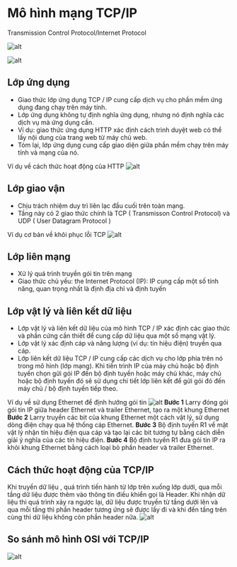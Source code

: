 # Mô hình mạng TCP/IP
Transmission Control Protocol/Internet Protocol

![alt](https://images.viblo.asia/653e97ca-c80d-415e-9547-7395a3309c32.png)

![alt](https://scontent.xx.fbcdn.net/v/t1.15752-9/247681995_248871810621317_3257950860253704432_n.png?_nc_cat=108&ccb=1-5&_nc_sid=aee45a&_nc_ohc=92hg98q7ZbsAX-vcs7u&_nc_oc=AQk_BuGfA-c-wkSgnNzHu-8RjxCpijwcX2WkLrJWczC9GFmG32mI7fUDwDNC_dZNRBbiClsEOsw74kvnKRyA3U6f&_nc_ad=z-m&_nc_cid=0&_nc_ht=scontent.xx&oh=1d3e6465181402c80083edb597f839a5&oe=619F5F46)

## Lớp ứng dụng
* Giao thức lớp ứng dụng TCP / IP cung cấp dịch vụ cho phần mềm ứng dụng đang chạy trên máy tính. 
* Lớp ứng dụng không tự định nghĩa ứng dụng, nhưng nó định nghĩa các dịch vụ mà ứng dụng cần. 
* Ví dụ: giao thức ứng dụng HTTP xác định cách trình duyệt web có thể lấy nội dung của trang web từ máy chủ web. 
* Tóm lại, lớp ứng dụng cung cấp giao diện giữa phần mềm chạy trên máy tính và mạng của nó.

Ví dụ về cách thức hoạt động của HTTP
![alt](https://scontent.xx.fbcdn.net/v/t1.15752-9/p206x206/246612752_434208654785108_8409102494971154069_n.png?_nc_cat=104&ccb=1-5&_nc_sid=aee45a&_nc_ohc=JNwxkTRkbgwAX_qk3vW&_nc_ad=z-m&_nc_cid=0&_nc_ht=scontent.xx&oh=b316a5d975f008a8551fb18628b51e01&oe=619DA897)

## Lớp giao vận
* Chịu trách nhiệm duy trì liên lạc đầu cuối trên toàn mạng.
* Tầng này có 2 giao thức chính là TCP ( Transmisson Control Protocol) và UDP ( User Datagram Protocol )

Ví dụ cơ bản về khôi phục lỗi TCP
![alt](https://scontent.xx.fbcdn.net/v/t1.15752-9/s552x414/247572600_391987402617992_3271709053625449633_n.png?_nc_cat=107&ccb=1-5&_nc_sid=aee45a&_nc_ohc=fsBolZ8hn8cAX-WZHZf&_nc_ad=z-m&_nc_cid=0&_nc_ht=scontent.xx&oh=eeb0b7e312fcf2314dff69b278d1183b&oe=619F7300)

## Lớp liên mạng
* Xử lý quá trình truyền gói tin trên mạng
* Giao thức chủ yếu: the Internet Protocol (IP): IP cung cấp một số tính năng, quan trọng nhất là định địa chỉ và định tuyến

## Lớp vật lý và liên kết dữ liệu
* Lớp vật lý và liên kết dữ liệu của mô hình TCP / IP xác định các giao thức và phần cứng cần thiết để cung cấp dữ liệu qua một số mạng vật lý. 
* Lớp vật lý xác định cáp và năng lượng (ví dụ: tín hiệu điện) truyền qua cáp. 
* Lớp liên kết dữ liệu TCP / IP cung cấp các dịch vụ cho lớp phía trên nó trong mô hình (lớp mạng). Khi tiến trình IP của máy chủ hoặc bộ định tuyến chọn gửi gói IP đến bộ định tuyến hoặc máy chủ khác, máy chủ hoặc bộ định tuyến đó sẽ sử dụng chi tiết lớp liên kết để gửi gói đó đến máy chủ / bộ định tuyến tiếp theo.

Ví dụ về sử dụng Ethernet để định hướng gói tin
![alt](https://scontent.xx.fbcdn.net/v/t1.15752-9/s480x480/248265922_1047456922704726_5633732569652861715_n.png?_nc_cat=101&ccb=1-5&_nc_sid=aee45a&_nc_ohc=VWihwoamGhAAX9K8Jig&_nc_ad=z-m&_nc_cid=0&_nc_ht=scontent.xx&oh=6ef8bcdaa5cdfecea42cc0d755c9a77b&oe=619D807E)
**Bước 1** Larry đóng gói gói tin IP giữa header Ethernet và trailer Ethernet, tạo ra một khung Ethernet 
**Bước 2** Larry truyền các bit của khung Ethernet một cách vật lý, sử dụng dòng điện chạy qua hệ thống cáp Ethernet.
**Bước 3** Bộ định tuyến R1 về mặt vật lý nhận tín hiệu điện qua cáp và tạo lại các bit tương tự bằng cách diễn giải ý nghĩa của các tín hiệu điện.
**Bước 4** Bộ định tuyến R1 đưa gói tin IP ra khỏi khung Ethernet bằng cách loại bỏ phần header và trailer Ethernet.


## Cách thức hoạt động của TCP/IP
Khi truyền dữ liệu , quá trình tiến hành từ lớp trên xuống lớp dưới, qua mỗi tầng dữ liệu được thêm vào thông tin điều khiển gọi là Header. Khi nhận dữ liệu thì quá trình xảy ra ngược lại, dữ liệu được truyền từ tầng dưới lên và qua mỗi tầng thì phần header tương ứng sẽ được lấy đi và khi đến tầng trên cùng thì dữ liệu không còn phần header nữa.
![alt](https://scontent.xx.fbcdn.net/v/t1.15752-9/s370x247/248689172_3155498911349100_2989058677557044256_n.png?_nc_cat=105&ccb=1-5&_nc_sid=aee45a&_nc_ohc=IqDV3G1OlgQAX9qlyuz&_nc_ad=z-m&_nc_cid=0&_nc_ht=scontent.xx&oh=047497c4d15b66a2deb532d554a05a53&oe=619F2A25)

## So sánh mô hình OSI với TCP/IP
![alt](https://scontent.xx.fbcdn.net/v/t1.15752-9/p206x206/245671595_1043972833060110_5988413681567344834_n.png?_nc_cat=109&ccb=1-5&_nc_sid=aee45a&_nc_ohc=vu74fF8VwJ4AX_QxOG6&_nc_ad=z-m&_nc_cid=0&_nc_ht=scontent.xx&oh=1f20c9b0bed3b50003881aa033989659&oe=619DCFA8)
